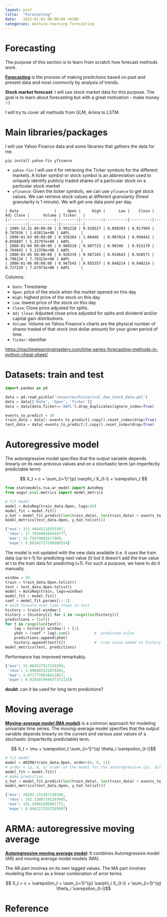 ```yaml
---
layout: post
title:  "Forecasting"
date:   2022-01-01 00:00:00 +0100
categories: machine-learning forecasting
---
```


# Forecasting

The purpose of this section is to learn from scratch how forecast methods work.

**[Forecasting][1]** is the process of making predictions based on past and present data and most commonly by analysis of trends.

**Stock market forecast**: I will use stock market data for this purpose. The goal is to learn about forecasting 
but with a great motivation - make money :-) 

I will try to cover all methods from GLM, Arima to LSTM.

# Main libraries/packages

I will use Yahoo Finance data and some libraries that gathers the data for me.
```
pip install yahoo-fin yfinance
```

- `yahoo-fin`: I will use it for retrieving the Ticker symbols for the different markets. 
A ticker symbol or stock symbol is an abbreviation used to uniquely identify publicly 
traded shares of a particular stock on a particular stock market 
- `yfinance`: Given the ticker symbols, we can use `yfinance` to get stock values. We can retrieve stock values at
different granularity (finest granularity is 1 minute). We will get one data point per day.

```
| Date                |     Open |     High |      Low |    Close |   Adj Close |      Volume | Ticker   |
|:--------------------|---------:|---------:|---------:|---------:|------------:|------------:|:---------|
| 1999-12-31 00:00:00 | 0.901228 | 0.918527 | 0.888393 | 0.917969 |    0.787034 | 1.63811e+08 | AAPL     |
| 2000-01-03 00:00:00 | 0.936384 | 1.00446  | 0.907924 | 0.999442 |    0.856887 | 5.35797e+08 | AAPL     |
| 2000-01-04 00:00:00 | 0.966518 | 0.987723 | 0.90346  | 0.915179 |    0.784643 | 5.12378e+08 | AAPL     |
| 2000-01-05 00:00:00 | 0.926339 | 0.987165 | 0.919643 | 0.928571 |    0.796124 | 7.78322e+08 | AAPL     |
| 2000-01-06 00:00:00 | 0.947545 | 0.955357 | 0.848214 | 0.848214 |    0.727229 | 7.67973e+08 | AAPL     |
```

Columns:
- `Date`: Timestamp 
- `Open`: price of the stock when the market opened on this day
- `High`: highest price of the stock on this day
- `Low`: lowest price of the stock on this day
- `Close`: Close price adjusted for splits.
- `Adj Close`: Adjusted close price adjusted for splits and dividend and/or capital gain distributions.
- `Volume`: Volume on Yahoo Finance's charts are the physical number of shares traded of that stock (not dollar amount) for your given period of time.  
- `Ticker`: identifier

https://machinelearningmastery.com/time-series-forecasting-methods-in-python-cheat-sheet/

# Datasets: train and test

```python
import pandas as pd

data = pd.read_pickle('resources/historical_dow_stock_data.pkl')
data = data[['Date', 'Open', 'Ticker']]
data = data[data.Ticker=='AAPL'].drop_duplicates(ignore_index=True)

events_to_predict = 30
train_data = data[:-events_to_predict].copy().reset_index(drop=True)
test_data = data[-events_to_predict:].copy().reset_index(drop=True)
```

# Autoregressive model

The autoregressive model specifies that the output variable depends linearly on its own previous values and on a stochastic term (an imperfectly predictable term)

$$ X_t = c + \sum_{i=1}^{p} \varphi_i X_{t-i} + \varepsilon_t $$ 

```python
from statsmodels.tsa.ar_model import AutoReg
from augur.eval.metrics import model_metrics

# fit model
model = AutoReg(train_data.Open, lags=10)
model_fit = model.fit()
y_hat = model_fit.predict(len(train_data), len(train_data) + events_to_predict - 1)
model_metrics(test_data.Open, y_hat.tolist())
```

```python
{'mse': 313.46845218555507,
 'rmse': 17.705040304544777,
 'mae': 15.79379801617968,
 'mape': 0.09242717290908554}
```

The model is not updated with the new data available (i.e. it uses the train data (up to t-1) for predicting 
next value (t) but it doesn't add the true value at t to the train data for predicting t+1). 
For such a purpose, we have to do it manually. 

```python
window = 29
train = train_data.Open.tolist()
test = test_data.Open.tolist()
model = AutoReg(train, lags=window)
model_fit = model.fit()
coef = model_fit.params[::-1]
# walk forward over time steps in test
history = train[-window:]
history = [history[i] for i in range(len(history))]
predictions = list()
for t in range(len(test)):
    lag = history[-window:] + [1]
    yhat = (coef * lag).sum()           #  predicted value
    predictions.append(yhat)
    history.append(test[t])             #  true value added to history 
model_metrics(test, predictions)
```
Performance has improved remarkably.
```python
{'mse': 15.984527917239209,
 'rmse': 3.998065521879201,
 'mae': 3.0717770018412067,
 'mape': 0.018307969637371135}
```
**doubt**: can it be used for long term predictions?

# Moving average 

**[Moving-average model (MA model)][2]**  is a common approach for modeling univariate time series. The moving-average model 
specifies that the output variable depends linearly on the current and various past values of a stochastic 
(imperfectly predictable) term.

$$ X_t = \mu + \varepsilon_t \sum_{i=1}^{q} \theta_i \varepsilon_{t-i}$$ 

```python
# fit model
model = ARIMA(train_data.Open, order=(0, 0, 1))
# order = (p, d, q) order of the model for the autoregressive (p), differences (d), and moving average components (q).
model_fit = model.fit()
# make prediction
y_hat = model_fit.predict(len(train_data), len(train_data) + events_to_predict - 1)
model_metrics(test_data.Open, y_hat.tolist())
```

```python
{'mse': 20203.231487138346,
 'rmse': 142.13807191297605,
 'mae': 141.24901695061772,
 'mape': 0.8462173357299907}
```

# ARMA: autoregressive moving average

**[Autoregressive moving average model][3]**: It combines Autoregressive model (AR) and moving average model models (MA).

The AR part involves on its own lagged values. The MA part involves modeling the error as a linear combination of error 
terms.

$$ X_t = c + \varepsilon_t + \sum_{i=1}^{p} \varphi_i X_{t-i} + \sum_{i=1}^{q} \theta_i \varepsilon_{t-i}$$ 




# Reference
[1]: https://en.wikipedia.org/wiki/Forecasting
[2]: https://en.wikipedia.org/wiki/Moving-average_model
[3]: https://en.wikipedia.org/wiki/Autoregressive%E2%80%93moving-average_model